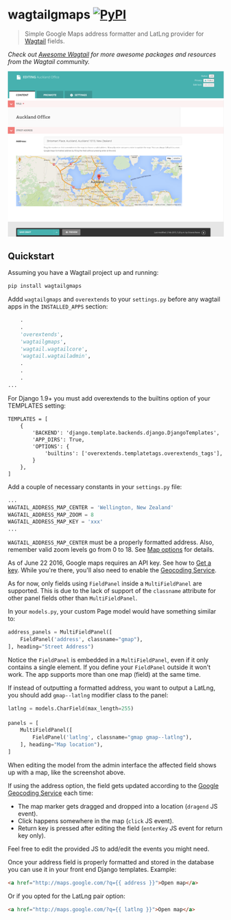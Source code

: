 # wagtailgmaps [![PyPI](https://img.shields.io/pypi/v/wagtailgmaps.svg)](https://pypi.python.org/pypi/wagtailgmaps)

> Simple Google Maps address formatter and LatLng provider for [Wagtail](https://wagtail.io/) fields.

*Check out [Awesome Wagtail](https://github.com/springload/awesome-wagtail) for more awesome packages and resources from the Wagtail community.*

![Wagtailgmaps screenshot](./screenshot.png)

## Quickstart

Assuming you have a Wagtail project up and running:

```sh
pip install wagtailgmaps
```

Addd `wagtailgmaps` and `overextends` to your `settings.py` before any wagtail apps in the `INSTALLED_APPS` section:

```python
    .
    .
    'overextends',
    'wagtailgmaps',
    'wagtail.wagtailcore',
    'wagtail.wagtailadmin',
    .
    .
    .
...
```

For Django 1.9+ you must add overextends to the builtins option of your TEMPLATES setting:

```
TEMPLATES = [
    {
        'BACKEND': 'django.template.backends.django.DjangoTemplates',
        'APP_DIRS': True,
        'OPTIONS': {
            'builtins': ['overextends.templatetags.overextends_tags'],
        }
    },
]
```

Add a couple of necessary constants in your `settings.py` file:

```python
...
WAGTAIL_ADDRESS_MAP_CENTER = 'Wellington, New Zealand'
WAGTAIL_ADDRESS_MAP_ZOOM = 8
WAGTAIL_ADDRESS_MAP_KEY = 'xxx'
...
```

`WAGTAIL_ADDRESS_MAP_CENTER` must be a properly formatted address. Also, remember valid zoom levels go from 0 to 18. See [Map options](https://developers.google.com/maps/documentation/javascript/tutorial#MapOptions) for details.

As of June 22 2016, Google maps requires an API key. See how to [Get a key](https://developers.google.com/maps/documentation/javascript/get-api-key). While you're there, you'll also need to enable the [Geocoding Service](https://developers.google.com/maps/documentation/javascript/geocoding).

As for now, only fields using `FieldPanel` inside a `MultiFieldPanel` are supported. This is due to the lack of support of the `classname` attribute for other panel fields other than `MultiFieldPanel`.

In your `models.py`, your custom Page model would have something similar to:

```python
address_panels = MultiFieldPanel([
    FieldPanel('address', classname="gmap"),
], heading="Street Address")
```

Notice the `FieldPanel` is embedded in a `MultiFieldPanel`, even if it only contains a single element. If you define your `FieldPanel` outside it won't work. The app supports more than one map (field) at the same time.

If instead of outputting a formatted address, you want to output a LatLng, you should add `gmap--latlng` modifier class to the panel:

```python
latlng = models.CharField(max_length=255)

panels = [
    MultiFieldPanel([
        FieldPanel('latlng', classname="gmap gmap--latlng"),
    ], heading="Map location"),
]
```

When editing the model from the admin interface the affected field shows up with a map, like the screenshot above.

If using the address option, the field gets updated according to the [Google Geocoding Service](https://developers.google.com/maps/documentation/geocoding/) each time:

* The map marker gets dragged and dropped into a location (`dragend` JS event).
* Click happens somewhere in the map (`click` JS event).
* Return key is pressed after editing the field (`enterKey` JS event for return key only).

Feel free to edit the provided JS to add/edit the events you might need.

Once your address field is properly formatted and stored in the database you can use it in your front end Django templates. Example:

```html
<a href="http://maps.google.com/?q={{ address }}">Open map</a>
```

Or if you opted for the LatLng pair option:

```html
<a href="http://maps.google.com/?q={{ latlng }}">Open map</a>
```
